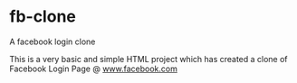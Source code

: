 # fb-clone
A facebook login clone

This is a very basic and simple HTML project which has created a clone of Facebook Login Page @ www.facebook.com
